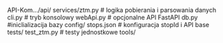 
API-Kom.../api/
services/ztm.py # logika pobierania i parsowania danych
cli.py # tryb konsolowy
webApi.py # opcjonalne API FastAPI
db.py #iniclializacija bazy
config/
stops.json # konfiguracja stopId i API base
tests/
test_ztm.py # testy jednostkowe
tools/
